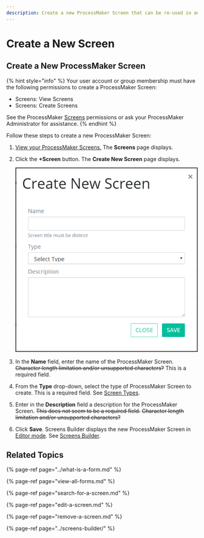 ```yaml
---
description: Create a new ProcessMaker Screen that can be re-used in any Process.
---
```


# Create a New Screen

## Create a New ProcessMaker Screen

{% hint style="info" %}
Your user account or group membership must have the following permissions to create a ProcessMaker Screen:

* Screens: View Screens
* Screens: Create Screens

See the ProcessMaker [Screens](../../../processmaker-administration/permission-descriptions-for-users-and-groups.md#screens) permissions or ask your ProcessMaker Administrator for assistance.
{% endhint %}

Follow these steps to create a new ProcessMaker Screen:

1. [View your ProcessMaker Screens.](view-all-forms.md) The **Screens** page displays.
2. Click the **+Screen** button. The **Create New Screen** page displays.  

   ![](../../../.gitbook/assets/create-new-screen-screen-processes.png)

3. In the **Name** field, enter the name of the ProcessMaker Screen. ~~Character length limitation and/or unsupported characters?~~ This is a required field.
4. From the **Type** drop-down, select the type of ProcessMaker Screen to create. This is a required field. See [Screen Types](../screens-builder/types-for-screens.md).
5. Enter in the **Description** field a description for the ProcessMaker Screen. ~~This does not seem to be a required field.~~ ~~Character length limitation and/or unsupported characters?~~
6. Click **Save**. Screens Builder displays the new ProcessMaker Screen in [Editor mode](../screens-builder/screens-builder-modes.md#editor-mode). See [Screens Builder](../screens-builder/).

## Related Topics

{% page-ref page="../what-is-a-form.md" %}

{% page-ref page="view-all-forms.md" %}

{% page-ref page="search-for-a-screen.md" %}

{% page-ref page="edit-a-screen.md" %}

{% page-ref page="remove-a-screen.md" %}

{% page-ref page="../screens-builder/" %}

